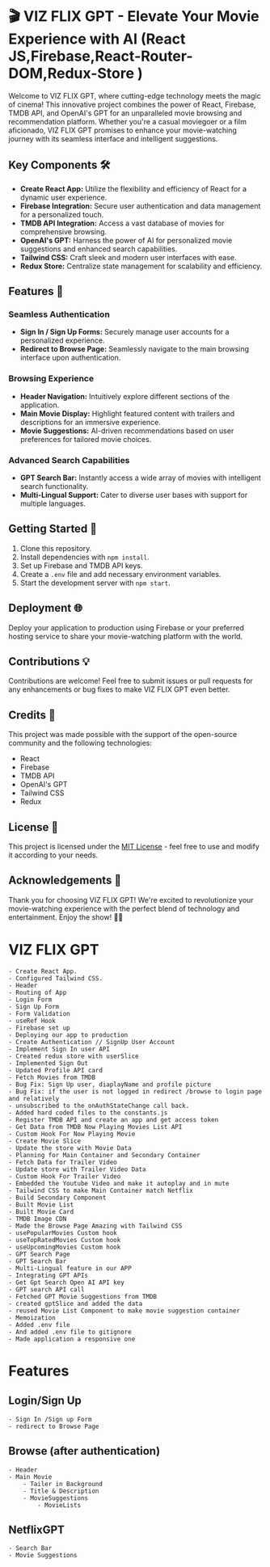 # 🎬 VIZ FLIX GPT - Elevate Your Movie Experience with AI (React JS,Firebase,React-Router-DOM,Redux-Store )

Welcome to VIZ FLIX GPT, where cutting-edge technology meets the magic of cinema! This innovative project combines the power of React, Firebase, TMDB API, and OpenAI's GPT for an unparalleled movie browsing and recommendation platform. Whether you're a casual moviegoer or a film aficionado, VIZ FLIX GPT promises to enhance your movie-watching journey with its seamless interface and intelligent suggestions.

## Key Components 🛠️

- **Create React App:** Utilize the flexibility and efficiency of React for a dynamic user experience.
- **Firebase Integration:** Secure user authentication and data management for a personalized touch.
- **TMDB API Integration:** Access a vast database of movies for comprehensive browsing.
- **OpenAI's GPT:** Harness the power of AI for personalized movie suggestions and enhanced search capabilities.
- **Tailwind CSS:** Craft sleek and modern user interfaces with ease.
- **Redux Store:** Centralize state management for scalability and efficiency.

## Features 🌟

### Seamless Authentication

- **Sign In / Sign Up Forms:** Securely manage user accounts for a personalized experience.
- **Redirect to Browse Page:** Seamlessly navigate to the main browsing interface upon authentication.

### Browsing Experience

- **Header Navigation:** Intuitively explore different sections of the application.
- **Main Movie Display:** Highlight featured content with trailers and descriptions for an immersive experience.
- **Movie Suggestions:** AI-driven recommendations based on user preferences for tailored movie choices.

### Advanced Search Capabilities

- **GPT Search Bar:** Instantly access a wide array of movies with intelligent search functionality.
- **Multi-Lingual Support:** Cater to diverse user bases with support for multiple languages.

## Getting Started 🚀

1. Clone this repository.
2. Install dependencies with `npm install`.
3. Set up Firebase and TMDB API keys.
4. Create a `.env` file and add necessary environment variables.
5. Start the development server with `npm start`.

## Deployment 🌐

Deploy your application to production using Firebase or your preferred hosting service to share your movie-watching platform with the world.

## Contributions 💡

Contributions are welcome! Feel free to submit issues or pull requests for any enhancements or bug fixes to make VIZ FLIX GPT even better.

## Credits 🙌

This project was made possible with the support of the open-source community and the following technologies:

- React
- Firebase
- TMDB API
- OpenAI's GPT
- Tailwind CSS
- Redux

## License 📝

This project is licensed under the [MIT License](LICENSE) - feel free to use and modify it according to your needs.

## Acknowledgements 🎉

Thank you for choosing VIZ FLIX GPT! We're excited to revolutionize your movie-watching experience with the perfect blend of technology and entertainment. Enjoy the show! 🍿🎥

# VIZ FLIX GPT

    - Create React App.
    - Configured Tailwind CSS.
    - Header
    - Routing of App
    - Login Form
    - Sign Up Form
    - Form Validation
    - useRef Hook
    - Firebase set up
    - Deploying our app to production
    - Create Authentication // SignUp User Account
    - Implement Sign In user API
    - Created redux store with userSlice
    - Implemented Sign Out
    - Updated Profile API card
    - Fetch Movies from TMDB
    - Bug Fix: Sign Up user, diaplayName and profile picture
    - Bug Fix: if the user is not logged in redirect /browse to login page and relatively
    - unsubscribed to the onAuthStateChange call back.
    - Added hard coded files to the constants.js
    - Register TMDB API and create an app and get access token
    - Get Data from TMDB Now Playing Movies List API
    - Custom Hook For Now Playing Movie
    - Create Movie Slice
    - Update the store with Movie Data
    - Planning for Main Container and Secondary Container
    - Fetch Data for Trailer Video
    - Update store with Trailer Video Data
    - Custom Hook For Trailer Video
    - Embedded the Youtube Video and make it autoplay and in mute
    - Tailwind CSS to make Main Container match Netflix
    - Build Secondary Component
    - Built Movie List
    - Built Movie Card
    - TMDB Image CDN
    - Made the Browse Page Amazing with Tailwind CSS
    - usePopularMovies Custom hook
    - useTopRatedMovies Custom hook
    - useUpcomingMovies Custom hook
    - GPT Search Page
    - GPT Search Bar
    - Multi-Lingual feature in our APP
    - Integrating GPT APIs
    - Get Gpt Search Open AI API key
    - GPT search API call
    - Fetched GPT Movie Suggestions from TMDB
    - created gptSlice and added the data
    - reused Movie List Component to make movie suggestion container
    - Memoization
    - Added .env file
    - And added .env file to gitignore
    - Made application a responsive one

# Features

## Login/Sign Up

    - Sign In /Sign up Form
    - redirect to Browse Page

## Browse (after authentication)

    - Header
    - Main Movie
        - Tailer in Background
        - Title & Description
        - MovieSuggestions
            - MovieLists

## NetflixGPT

    - Search Bar
    - Movie Suggestions
